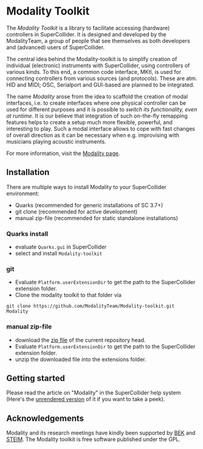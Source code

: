 # Modality Toolkit

The *Modality Toolkit* is a library to facilitate accessing (hardware) controllers in SuperCollider.
It is designed and developed by the ModalityTeam, a group of people that see themselves as both developers and (advanced) users of SuperCollider.

The central idea behind the Modality-toolkit is to simplify creation of individual (electronic) instruments with SuperCollider, using controllers of various kinds. To this end, a common code interface, MKtl, is used for connecting  controllers from various sources (and protocols). These are atm. HID and MIDI; OSC, Serialport and GUI-based are planned to be integrated.

The name *Modality* arose from the idea to scaffold the creation of modal interfaces, i.e. to create interfaces where one physical controller can be used for different purposes and it is possible to *switch its functionality, even at runtime*.
It is our believe that integration of such on-the-fly remapping features helps to create a setup much more flexible, powerful, and interesting to play. 
Such a modal interface allows to cope with fast changes of overall direction as it can be necessary when e.g. improvising with musicians playing acoustic instruments.

For more information, visit the [Modality page](http://modalityteam.github.io/).

## Installation

There are multiple ways to install Modality to your SuperCollider environment:

+ Quarks (recommended for generic installations of SC 3.7+)
+ git clone (recommended for active development)
+ manual zip-file (recommended for static standalone installations)

### Quarks install

+ evaluate ```Quarks.gui``` in SuperCollider
+ select and install ```Modality-toolkit```

### git

+ Evaluate ````Platform.userExtensionDir```` to get the path to the SuperCollider extension folder.
+ Clone the modality toolkit to that folder via 
```
git clone https://github.com/ModalityTeam/Modality-toolkit.git Modality
```

### manual zip-file

+ download the [zip file](https://github.com/ModalityTeam/Modality-toolkit/archive/master.zip) of the current repository head.
+ Evaluate ````Platform.userExtensionDir```` to get the path to the SuperCollider extension folder.
+ unzip the downloaded file into the extensions folder.

## Getting started

Please read the article on "Modality" in the SuperCollider help system (Here's the [unrendered version](https://github.com/ModalityTeam/Modality-toolkit/blob/master/Modality/HelpSource/Overviews/Modality.schelp) of it if you want to take a peek).

## Acknowledgements
Modality and its research meetings have kindly been supported by [BEK](http://www.bek.no/) and [STEIM](http://steim.org/). The Modality toolkit is free software published under the GPL.

